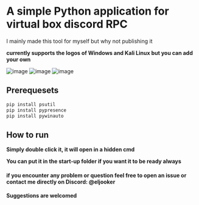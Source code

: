 # A simple Python application for virtual box discord RPC

I mainly made this tool for myself but why not publishing it

**currently supports the logos of Windows and Kali Linux but you can add your own**

![image](https://github.com/user-attachments/assets/98fac01d-2e76-45d3-af6d-10acbc9a8beb)
![image](https://github.com/user-attachments/assets/e02bd6c8-de16-43cb-9d23-94d7f7981571)
![image](https://github.com/user-attachments/assets/7265ed9b-5c86-4c61-93fc-5ba78a5118ec)

## Prerequesets

```cmd
pip install psutil
pip install pypresence
pip install pywinauto
```

## How to run

**Simply double  click it, it will open in a hidden cmd**

**You can put it in the start-up folder if you want it to be ready always**

#### if you encounter any problem or question feel free to open an issue or contact me directly on Discord: **@eljooker**
#### Suggestions are welcomed
